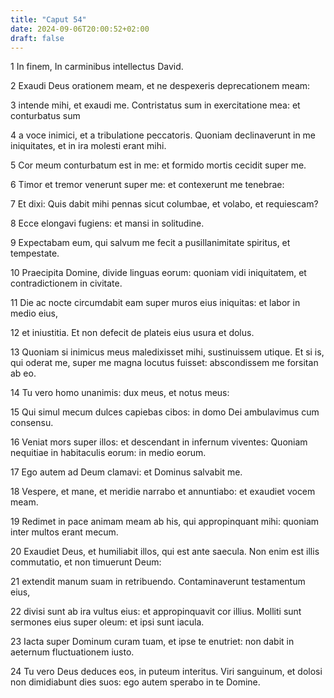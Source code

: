 ```yaml
---
title: "Caput 54"
date: 2024-09-06T20:00:52+02:00
draft: false
---
```



1 In finem, In carminibus intellectus David.

2 Exaudi Deus orationem meam, et ne despexeris deprecationem meam:

3 intende mihi, et exaudi me. Contristatus sum in exercitatione mea: et conturbatus sum

4 a voce inimici, et a tribulatione peccatoris. Quoniam declinaverunt in me iniquitates, et in ira molesti erant mihi.

5 Cor meum conturbatum est in me: et formido mortis cecidit super me.

6 Timor et tremor venerunt super me: et contexerunt me tenebrae:

7 Et dixi: Quis dabit mihi pennas sicut columbae, et volabo, et requiescam?

8 Ecce elongavi fugiens: et mansi in solitudine.

9 Expectabam eum, qui salvum me fecit a pusillanimitate spiritus, et tempestate.

10 Praecipita Domine, divide linguas eorum: quoniam vidi iniquitatem, et contradictionem in civitate.

11 Die ac nocte circumdabit eam super muros eius iniquitas: et labor in medio eius,

12 et iniustitia. Et non defecit de plateis eius usura et dolus.

13 Quoniam si inimicus meus maledixisset mihi, sustinuissem utique. Et si is, qui oderat me, super me magna locutus fuisset: abscondissem me forsitan ab eo.

14 Tu vero homo unanimis: dux meus, et notus meus:

15 Qui simul mecum dulces capiebas cibos: in domo Dei ambulavimus cum consensu.

16 Veniat mors super illos: et descendant in infernum viventes: Quoniam nequitiae in habitaculis eorum: in medio eorum.

17 Ego autem ad Deum clamavi: et Dominus salvabit me.

18 Vespere, et mane, et meridie narrabo et annuntiabo: et exaudiet vocem meam.

19 Redimet in pace animam meam ab his, qui appropinquant mihi: quoniam inter multos erant mecum.

20 Exaudiet Deus, et humiliabit illos, qui est ante saecula. Non enim est illis commutatio, et non timuerunt Deum:

21 extendit manum suam in retribuendo. Contaminaverunt testamentum eius,

22 divisi sunt ab ira vultus eius: et appropinquavit cor illius. Molliti sunt sermones eius super oleum: et ipsi sunt iacula.

23 Iacta super Dominum curam tuam, et ipse te enutriet: non dabit in aeternum fluctuationem iusto.

24 Tu vero Deus deduces eos, in puteum interitus. Viri sanguinum, et dolosi non dimidiabunt dies suos: ego autem sperabo in te Domine.

